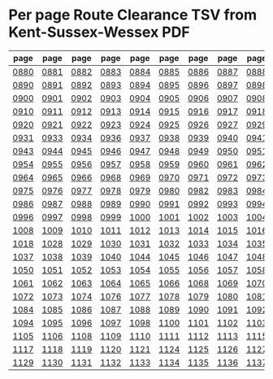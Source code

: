 # Per page Route Clearance TSV from Kent-Sussex-Wessex PDF

|page|page|page|page|page|page|page|page|page|page|
|----|----|----|----|----|----|----|----|----|----|
|[0880](tsv/pg_0880.tsv)|[0881](tsv/pg_0881.tsv)|[0882](tsv/pg_0882.tsv)|[0883](tsv/pg_0883.tsv)|[0884](tsv/pg_0884.tsv)|[0885](tsv/pg_0885.tsv)|[0886](tsv/pg_0886.tsv)|[0887](tsv/pg_0887.tsv)|[0888](tsv/pg_0888.tsv)|[0889](tsv/pg_0889.tsv)|
|[0890](tsv/pg_0890.tsv)|[0891](tsv/pg_0891.tsv)|[0892](tsv/pg_0892.tsv)|[0893](tsv/pg_0893.tsv)|[0894](tsv/pg_0894.tsv)|[0895](tsv/pg_0895.tsv)|[0896](tsv/pg_0896.tsv)|[0897](tsv/pg_0897.tsv)|[0898](tsv/pg_0898.tsv)|[0899](tsv/pg_0899.tsv)|
|[0900](tsv/pg_0900.tsv)|[0901](tsv/pg_0901.tsv)|[0902](tsv/pg_0902.tsv)|[0903](tsv/pg_0903.tsv)|[0904](tsv/pg_0904.tsv)|[0905](tsv/pg_0905.tsv)|[0906](tsv/pg_0906.tsv)|[0907](tsv/pg_0907.tsv)|[0908](tsv/pg_0908.tsv)|[0909](tsv/pg_0909.tsv)|
|[0910](tsv/pg_0910.tsv)|[0911](tsv/pg_0911.tsv)|[0912](tsv/pg_0912.tsv)|[0913](tsv/pg_0913.tsv)|[0914](tsv/pg_0914.tsv)|[0915](tsv/pg_0915.tsv)|[0916](tsv/pg_0916.tsv)|[0917](tsv/pg_0917.tsv)|[0918](tsv/pg_0918.tsv)|[0919](tsv/pg_0919.tsv)|
|[0920](tsv/pg_0920.tsv)|[0921](tsv/pg_0921.tsv)|[0922](tsv/pg_0922.tsv)|[0923](tsv/pg_0923.tsv)|[0924](tsv/pg_0924.tsv)|[0925](tsv/pg_0925.tsv)|[0926](tsv/pg_0926.tsv)|[0927](tsv/pg_0927.tsv)|[0929](tsv/pg_0929.tsv)|[0930](tsv/pg_0930.tsv)|
|[0931](tsv/pg_0931.tsv)|[0933](tsv/pg_0933.tsv)|[0934](tsv/pg_0934.tsv)|[0936](tsv/pg_0936.tsv)|[0937](tsv/pg_0937.tsv)|[0938](tsv/pg_0938.tsv)|[0939](tsv/pg_0939.tsv)|[0940](tsv/pg_0940.tsv)|[0941](tsv/pg_0941.tsv)|[0942](tsv/pg_0942.tsv)|
|[0943](tsv/pg_0943.tsv)|[0944](tsv/pg_0944.tsv)|[0945](tsv/pg_0945.tsv)|[0946](tsv/pg_0946.tsv)|[0947](tsv/pg_0947.tsv)|[0948](tsv/pg_0948.tsv)|[0949](tsv/pg_0949.tsv)|[0950](tsv/pg_0950.tsv)|[0951](tsv/pg_0951.tsv)|[0952](tsv/pg_0952.tsv)|
|[0954](tsv/pg_0954.tsv)|[0955](tsv/pg_0955.tsv)|[0956](tsv/pg_0956.tsv)|[0957](tsv/pg_0957.tsv)|[0958](tsv/pg_0958.tsv)|[0959](tsv/pg_0959.tsv)|[0960](tsv/pg_0960.tsv)|[0961](tsv/pg_0961.tsv)|[0962](tsv/pg_0962.tsv)|[0963](tsv/pg_0963.tsv)|
|[0964](tsv/pg_0964.tsv)|[0965](tsv/pg_0965.tsv)|[0966](tsv/pg_0966.tsv)|[0968](tsv/pg_0968.tsv)|[0969](tsv/pg_0969.tsv)|[0970](tsv/pg_0970.tsv)|[0971](tsv/pg_0971.tsv)|[0972](tsv/pg_0972.tsv)|[0973](tsv/pg_0973.tsv)|[0974](tsv/pg_0974.tsv)|
|[0975](tsv/pg_0975.tsv)|[0976](tsv/pg_0976.tsv)|[0977](tsv/pg_0977.tsv)|[0978](tsv/pg_0978.tsv)|[0979](tsv/pg_0979.tsv)|[0980](tsv/pg_0980.tsv)|[0982](tsv/pg_0982.tsv)|[0983](tsv/pg_0983.tsv)|[0984](tsv/pg_0984.tsv)|[0985](tsv/pg_0985.tsv)|
|[0986](tsv/pg_0986.tsv)|[0987](tsv/pg_0987.tsv)|[0988](tsv/pg_0988.tsv)|[0989](tsv/pg_0989.tsv)|[0990](tsv/pg_0990.tsv)|[0991](tsv/pg_0991.tsv)|[0992](tsv/pg_0992.tsv)|[0993](tsv/pg_0993.tsv)|[0994](tsv/pg_0994.tsv)|[0995](tsv/pg_0995.tsv)|
|[0996](tsv/pg_0996.tsv)|[0997](tsv/pg_0997.tsv)|[0998](tsv/pg_0998.tsv)|[0999](tsv/pg_0999.tsv)|[1000](tsv/pg_1000.tsv)|[1001](tsv/pg_1001.tsv)|[1002](tsv/pg_1002.tsv)|[1003](tsv/pg_1003.tsv)|[1004](tsv/pg_1004.tsv)|[1005](tsv/pg_1005.tsv)|
|[1008](tsv/pg_1008.tsv)|[1009](tsv/pg_1009.tsv)|[1010](tsv/pg_1010.tsv)|[1011](tsv/pg_1011.tsv)|[1012](tsv/pg_1012.tsv)|[1013](tsv/pg_1013.tsv)|[1014](tsv/pg_1014.tsv)|[1015](tsv/pg_1015.tsv)|[1016](tsv/pg_1016.tsv)|[1017](tsv/pg_1017.tsv)|
|[1018](tsv/pg_1018.tsv)|[1028](tsv/pg_1028.tsv)|[1029](tsv/pg_1029.tsv)|[1030](tsv/pg_1030.tsv)|[1031](tsv/pg_1031.tsv)|[1032](tsv/pg_1032.tsv)|[1033](tsv/pg_1033.tsv)|[1034](tsv/pg_1034.tsv)|[1035](tsv/pg_1035.tsv)|[1036](tsv/pg_1036.tsv)|
|[1037](tsv/pg_1037.tsv)|[1038](tsv/pg_1038.tsv)|[1039](tsv/pg_1039.tsv)|[1040](tsv/pg_1040.tsv)|[1044](tsv/pg_1044.tsv)|[1045](tsv/pg_1045.tsv)|[1046](tsv/pg_1046.tsv)|[1047](tsv/pg_1047.tsv)|[1048](tsv/pg_1048.tsv)|[1049](tsv/pg_1049.tsv)|
|[1050](tsv/pg_1050.tsv)|[1051](tsv/pg_1051.tsv)|[1052](tsv/pg_1052.tsv)|[1053](tsv/pg_1053.tsv)|[1054](tsv/pg_1054.tsv)|[1055](tsv/pg_1055.tsv)|[1056](tsv/pg_1056.tsv)|[1057](tsv/pg_1057.tsv)|[1058](tsv/pg_1058.tsv)|[1060](tsv/pg_1060.tsv)|
|[1061](tsv/pg_1061.tsv)|[1062](tsv/pg_1062.tsv)|[1063](tsv/pg_1063.tsv)|[1064](tsv/pg_1064.tsv)|[1065](tsv/pg_1065.tsv)|[1066](tsv/pg_1066.tsv)|[1068](tsv/pg_1068.tsv)|[1069](tsv/pg_1069.tsv)|[1070](tsv/pg_1070.tsv)|[1071](tsv/pg_1071.tsv)|
|[1072](tsv/pg_1072.tsv)|[1073](tsv/pg_1073.tsv)|[1074](tsv/pg_1074.tsv)|[1076](tsv/pg_1076.tsv)|[1077](tsv/pg_1077.tsv)|[1078](tsv/pg_1078.tsv)|[1079](tsv/pg_1079.tsv)|[1080](tsv/pg_1080.tsv)|[1081](tsv/pg_1081.tsv)|[1082](tsv/pg_1082.tsv)|
|[1084](tsv/pg_1084.tsv)|[1085](tsv/pg_1085.tsv)|[1086](tsv/pg_1086.tsv)|[1087](tsv/pg_1087.tsv)|[1088](tsv/pg_1088.tsv)|[1089](tsv/pg_1089.tsv)|[1090](tsv/pg_1090.tsv)|[1091](tsv/pg_1091.tsv)|[1092](tsv/pg_1092.tsv)|[1093](tsv/pg_1093.tsv)|
|[1094](tsv/pg_1094.tsv)|[1095](tsv/pg_1095.tsv)|[1096](tsv/pg_1096.tsv)|[1097](tsv/pg_1097.tsv)|[1098](tsv/pg_1098.tsv)|[1100](tsv/pg_1100.tsv)|[1101](tsv/pg_1101.tsv)|[1102](tsv/pg_1102.tsv)|[1103](tsv/pg_1103.tsv)|[1104](tsv/pg_1104.tsv)|
|[1105](tsv/pg_1105.tsv)|[1106](tsv/pg_1106.tsv)|[1108](tsv/pg_1108.tsv)|[1109](tsv/pg_1109.tsv)|[1110](tsv/pg_1110.tsv)|[1111](tsv/pg_1111.tsv)|[1112](tsv/pg_1112.tsv)|[1113](tsv/pg_1113.tsv)|[1115](tsv/pg_1115.tsv)|[1116](tsv/pg_1116.tsv)|
|[1117](tsv/pg_1117.tsv)|[1118](tsv/pg_1118.tsv)|[1119](tsv/pg_1119.tsv)|[1120](tsv/pg_1120.tsv)|[1121](tsv/pg_1121.tsv)|[1124](tsv/pg_1124.tsv)|[1125](tsv/pg_1125.tsv)|[1126](tsv/pg_1126.tsv)|[1127](tsv/pg_1127.tsv)|[1128](tsv/pg_1128.tsv)|
|[1129](tsv/pg_1129.tsv)|[1130](tsv/pg_1130.tsv)|[1131](tsv/pg_1131.tsv)|[1132](tsv/pg_1132.tsv)|[1133](tsv/pg_1133.tsv)|[1134](tsv/pg_1134.tsv)|[1135](tsv/pg_1135.tsv)|[1136](tsv/pg_1136.tsv)|[1137](tsv/pg_1137.tsv)||
